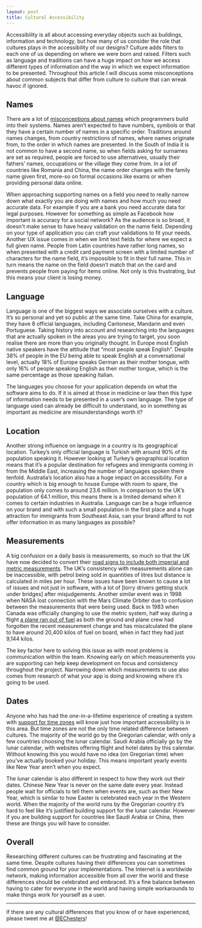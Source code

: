 ```yaml
---
layout: post
title: Cultural Accessibility
---
```


Accessibility is all about accessing everyday objects such as buildings, information and technology, but how many of us consider the role that cultures plays in the accessibility of our designs? Culture adds filters to each one of us depending on where we were born and raised. Filters such as language and traditions can have a huge impact on how we access different types of information and the way in which we expect information to be presented. Throughout this article I will discuss some misconceptions about common subjects that differ from culture to culture that can wreak havoc if ignored.

## Names
There are a lot of [misconceptions about names] which programmers build into their systems. Names aren’t expected to have numbers, symbols or that they have a certain number of names in a specific order. Traditions around names changes, from country restrictions of names, where names originate from, to the order in which names are presented. In the South of India it is not common to have a second name, so when fields asking for surnames are set as required, people are forced to use alternatives, usually their fathers’ names, occupations or the village they come from. In a lot of countries like Romania and China, the name order changes with the family name given first, more-so on formal occasions like exams or when providing personal data online.

When approaching supporting names on a field you need to really narrow down what exactly you are doing with names and how much you need accurate data. For example if you are a bank you need accurate data for legal purposes. However for something as simple as Facebook how important is accuracy for a social network? As the audience is so broad, it doesn't make sense to have heavy validation on the name field. Depending on your type of application you can craft your validations to fit your needs. Another UX issue comes in when we limit text fields for where we expect a full given name. People from Latin countries have rather long names, so when presented with a credit card payment screen with a limited number of characters for the name field, it’s impossible to fit in their full name. This in turn means the name on the field doesn’t match that on the card and prevents people from paying for items online. Not only is this frustrating, but this means your client is losing money.

## Language
Language is one of the biggest ways we associate ourselves with a culture. It’s so personal and yet so public at the same time. Take China for example, they have 8 official languages, including Cantonese, Mandarin and even Portuguese. Taking history into account and researching into the languages that are actually spoken in the areas you are trying to target, you soon realise there are more than you originally thought. In Europe most English native speakers have the attitude that “most people speak English”. Despite 38% of people in the EU being able to speak English at a conversational level, actually 18% of Europe speaks German as their mother tongue, with only 16% of people speaking English as their mother tongue, which is the same percentage as those speaking Italian.

The languages you choose for your application depends on what the software aims to do. If it is aimed at those in medicine or law then this type of information needs to be presented in a user’s own language. The type of language used can already be difficult to understand, so in something as important as medicine are misunderstandings worth it?

## Location
Another strong influence on language in a country is its geographical location. Turkey’s only official language is Turkish with around 90% of its population speaking it. However looking at Turkey’s geographical location means that it’s a popular destination for refugees and immigrants coming in from the Middle East, increasing the number of languages spoken there tenfold. Australia’s location also has a huge impact on accessibility. For a country which is big enough to house Europe with room to spare, the population only comes to around 23.6 million. In comparison to the UK’s population of 64.1 million, this means there is a limited demand when it comes to certain industries in Australia. Language can be a huge influence on your brand and with such  a small population in the first place and a huge attraction for immigrants from Southeast Asia, can your brand afford to not offer information in as many languages as possible?

## Measurements
A big confusion on a daily basis is measurements, so much so that the UK have now decided to convert their [road signs to include both imperial and metric measurements]. The UK’s consistency with measurements alone can be inaccessible, with petrol being sold in quantities of litres but distance is calculated in miles per hour. These issues have been known to cause a lot of issues and not just in software, with a lot of [lorry drivers getting stuck under bridges] after misjudgements. Another similar event was in 1998 when NASA lost connection with the Mars Climate Orbiter due to confusion between the measurements that were being used. Back in 1983 when Canada was officially changing to use the metric system, half way during a flight [a plane ran out of fuel] as both the ground and plane crew had forgotten the recent measurement change and has miscalculated the plane to have around 20,400 kilos of fuel on board, when in fact they had just 9,144 kilos.

The key factor here to solving this issue as with most problems is communication within the team. Knowing early on which measurements you are supporting can help keep development on focus and consistency throughout the project. Narrowing down which measurements to use also comes from research of what your app is doing and knowing where it’s going to be used.

## Dates
Anyone who has had the one-in-a-lifetime experience of creating a system with [support for time zones] will know just how important accessibility is in this area. But time zones are not the only time related difference between cultures. The majority of the world go by the Gregorian calendar, with only a few countries choosing the lunar calendar. Saudi Arabia officially go by the lunar calendar, with websites offering flight and hotel dates by this calendar. Without knowing this you would have no idea (on Gregorian time) when you’ve actually booked your holiday. This means important yearly events like New Year aren’t when you expect.

The lunar calendar is also different in respect to how they work out their dates. Chinese New Year is never on the same date every year. Instead people wait for officials to tell them when events are, such as their New Year, which is similar to how Easter is celebrated each year in the Western world. When the majority of the world runs by the Gregorian country it’s hard to feel like it’s justified building support for the lunar calendar. However if you are building support for countries like Saudi Arabia or China, then these are things you will have to consider.

## Overall
Researching different cultures can be frustrating and fascinating at the same time. Despite cultures having their differences you can sometimes find common ground for your implementations. The Internet is a worldwide network, making information accessible from all over the world and these differences should be celebrated and embraced. It’s a fine balance between having to cater for everyone in the world and having simple workarounds to make things work for yourself as a user.

-----

If there are any cultural differences that you know of or have experienced, please tweet me at [@EChesters]!

[@echesters]:https://twitter.com/EChesters
[support for time zones]:https://www.youtube.com/watch?v=-5wpm-gesOY
[a plane ran out of fuel]:http://www.todayifoundout.com/index.php/2014/05/time-commercial-aircraft-ran-fuel-mid-flight-gimli-glider/
[lory drivers getting stuck under bridges]:http://cars.aol.co.uk/2013/04/25/stuck-truck-lorry-driver-jams-hgv-under-bridge/
[road signs to include both imperial and metric measurements]:http://www.bbc.co.uk/news/uk-29965935
[misconceptions about names]:http://www.kalzumeus.com/2010/06/17/falsehoods-programmers-believe-about-names/